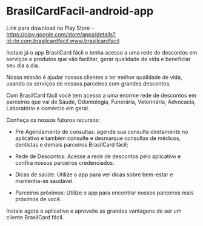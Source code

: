 # BrasilCardFacil-android-app
Link para download na Play Store - https://play.google.com/store/apps/details?id=br.com.brasilcardfacil.www.brasilcardfacil

Instale já o app BrasilCard fácil e tenha acesso a uma rede de descontos em serviços e produtos que vão facilitar, gerar qualidade
de vida e beneficiar seu dia a dia.

Nossa missão é ajudar nossos clientes a ter melhor qualidade de vida, usando os serviços de nossos parceiros com grandes descontos.

Com BrasilCard fácil você tem acesso a uma enorme rede de descontos em parceiros que vai de Sáude, Odontologia, Funerária, 
Veterinária, Advocacia, Laboratório e comércio em geral.

Conheça os nossos futuros recursos: 

- Pré Agendamento de consultas: agende sua consulta diretamente no aplicativo e também consulte e desmarque consultas de médicos,
dentistas e demais parceiros BrasilCard fácil; 

- Rede de Descontos: Acesse a rede de descontos pelo aplicativo e confira nossos parceiros credenciados.

- Dicas de saúde: Utilize o app para ver dicas sobre bem-estar e mantenha-se saudável.

- Parceiros próximos: Utilize o app para encontrar nossos parceiros mais próximos de você.

Instale agora o aplicativo e aproveite as grandes vantagens de ser um cliente BrasilCard fácil.


